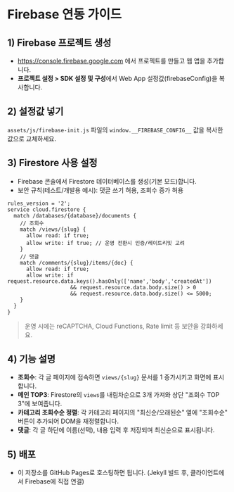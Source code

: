 
# Firebase 연동 가이드

## 1) Firebase 프로젝트 생성
- https://console.firebase.google.com 에서 프로젝트를 만들고 웹 앱을 추가합니다.
- **프로젝트 설정 > SDK 설정 및 구성**에서 Web App 설정값(firebaseConfig)을 복사합니다.

## 2) 설정값 넣기
`assets/js/firebase-init.js` 파일의 `window.__FIREBASE_CONFIG__` 값을 복사한 값으로 교체하세요.

## 3) Firestore 사용 설정
- Firebase 콘솔에서 Firestore 데이터베이스를 생성(기본 모드)합니다.
- 보안 규칙(테스트/개발용 예시): 댓글 쓰기 허용, 조회수 증가 허용
```
rules_version = '2';
service cloud.firestore {
  match /databases/{database}/documents {
    // 조회수
    match /views/{slug} {
      allow read: if true;
      allow write: if true; // 운영 전환시 인증/레이트리밋 고려
    }
    // 댓글
    match /comments/{slug}/items/{doc} {
      allow read: if true;
      allow write: if request.resource.data.keys().hasOnly(['name','body','createdAt'])
                    && request.resource.data.body.size() > 0
                    && request.resource.data.body.size() <= 5000;
    }
  }
}
```

> 운영 시에는 reCAPTCHA, Cloud Functions, Rate limit 등 보안을 강화하세요.

## 4) 기능 설명
- **조회수**: 각 글 페이지에 접속하면 `views/{slug}` 문서를 1 증가시키고 화면에 표시합니다.
- **메인 TOP3**: Firestore의 `views`를 내림차순으로 3개 가져와 상단 "조회수 TOP 3"에 보여줍니다.
- **카테고리 조회수순 정렬**: 각 카테고리 페이지의 "최신순/오래된순" 옆에 "조회수순" 버튼이 추가되어 DOM을 재정렬합니다.
- **댓글**: 각 글 하단에 이름(선택), 내용 입력 후 저장되며 최신순으로 표시됩니다.

## 5) 배포
- 이 저장소를 GitHub Pages로 호스팅하면 됩니다. (Jekyll 빌드 후, 클라이언트에서 Firebase에 직접 연결)

